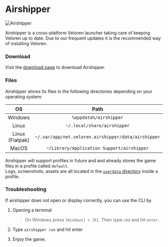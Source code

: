 # Airshipper

![Airshipper](https://songtronix.com/airshipper-0.4.0.gif)

Airshipper is a cross-platform Veloren launcher taking care of keeping Veloren up to date.
Due to our frequent updates it is the recommended way of installing Veloren.

### Download

Visit the [download page](https://veloren.net/download/) to download Airshipper.

### Files

Airshipper stores its files in the following directories depending on your operating system:

|       OS        |                        Path                         |
| :-------------: | :-------------------------------------------------: |
|     Windows     |               `%appdata%/airshipper`                |
|      Linux      |            `~/.local/share/airshipper`              |
| Linux (Flatpak) | `~/.var/app/net.veloren.airshipper/data/airshipper` |
|      MacOS      |     `~/Library/Application Support/airshipper`      |

Airshipper will support profiles in future and and already stores the game files in a profile called `default`.  
Logs, screenshots, assets are all located in the [`userdata` directory](userdata-folder-structure.md) inside a profile.

### Troubleshooting

If airshipper does not open or display correctly, you can use the CLI by

1. Opening a terminal

   > On Windows press `[Windows] + [R]`. Then type `cmd` and hit `enter`.

2. Type `airshipper run` and hit enter
3. Enjoy the game.
